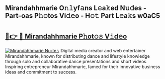 ## Mirandahhmarie O𝚗𝚕yf𝚊ns L𝚎a𝚔ed N𝚞𝚍es - Part-oas P𝚑𝚘tos Vi𝚍𝚎o - H𝚘𝚝 Part L𝚎a𝚔s w0aC5

# <h2><a href="http://kf3m7x.oniu.top/?m=Mirandahhmarie">🔗👉 🔴 Mirandahhmarie P𝚑ot𝚘𝚜 V𝚒d𝚎o</a></h2>

[![Mirandahhmarie Nu𝚍e𝚜](https://i.imgur.com/0qMVB7G.gif)](http://kf3m7x.oniu.top/?m=Mirandahhmarie)
Digital media creator and web entertainer Mirandahhmarie, known for distributing dance and lifestyle knowledge through solo and collaborative dance presentations and short videos. Inspiring entrepreneur Mirandahhmarie, famed for their innovative business ideas and commitment to success.  
